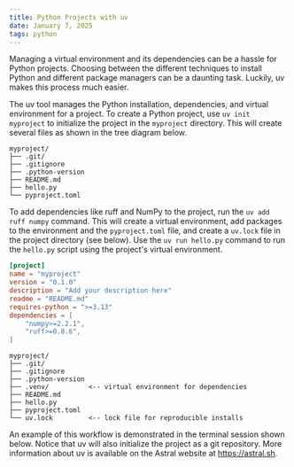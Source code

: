 ```yaml
---
title: Python Projects with uv
date: January 7, 2025
tags: python
---
```


Managing a virtual environment and its dependencies can be a hassle for Python projects. Choosing between the different techniques to install Python and different package managers can be a daunting task. Luckily, uv makes this process much easier.

The uv tool manages the Python installation, dependencies, and virtual environment for a project. To create a Python project, use `uv init myproject` to initialize the project in the `myproject` directory. This will create several files as shown in the tree diagram below.

```text
myproject/
├── .git/
├── .gitignore
├── .python-version
├── README.md
├── hello.py
└── pyproject.toml
```

To add dependencies like ruff and NumPy to the project, run the `uv add ruff numpy` command. This will create a virtual environment, add packages to the environment and the `pyproject.toml` file, and create a `uv.lock` file in the project directory (see below). Use the `uv run hello.py` command to run the `hello.py` script using the project's virtual environment.

```toml
[project]
name = "myproject"
version = "0.1.0"
description = "Add your description here"
readme = "README.md"
requires-python = ">=3.13"
dependencies = [
    "numpy>=2.2.1",
    "ruff>=0.8.6",
]
```

```text
myproject/
├── .git/
├── .gitignore
├── .python-version
├── .venv/          <-- virtual environment for dependencies
├── README.md
├── hello.py
├── pyproject.toml
└── uv.lock         <-- lock file for reproducible installs
```

An example of this workflow is demonstrated in the terminal session shown below. Notice that uv will also initialize the project as a git repository. More information about uv is available on the Astral website at <https://astral.sh>.

<p>
<script src="https://asciinema.org/a/xoT3NKFJfcxp1eN4ovG60iqda.js" id="asciicast-xoT3NKFJfcxp1eN4ovG60iqda" async="true"></script>
</p>
